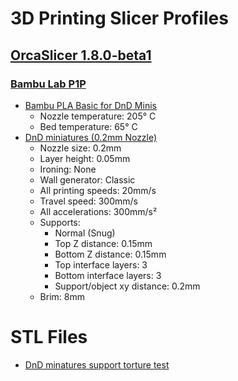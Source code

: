 # 3D Printing Slicer Profiles

## [OrcaSlicer 1.8.0-beta1](https://github.com/SoftFever/OrcaSlicer)
### [Bambu Lab P1P](https://us.store.bambulab.com/products/p1p)
- [Bambu PLA Basic for DnD Minis](orcaslicer/bambulab/p1p/orcasclicer_bambulab_pla-basic_for-dnd-minis.json)
  - Nozzle temperature: 205&deg; C 
  - Bed temperature: 65&deg; C
- [DnD miniatures (0.2mm Nozzle)](orcaslicer/bambulab/p1p/orcasclicer_bambulab_p1p_dnd-minis_0.2mm.json)
  - Nozzle size: 0.2mm
  - Layer height: 0.05mm
  - Ironing: None
  - Wall generator: Classic
  - All printing speeds: 20mm/s
  - Travel speed: 300mm/s
  - All accelerations: 300mm/s&sup2;
  - Supports:
    - Normal (Snug)
    - Top Z distance: 0.15mm
    - Bottom Z distance: 0.15mm
    - Top interface layers: 3
    - Bottom interface layers: 3
    - Support/object xy distance: 0.2mm
  - Brim: 8mm

# STL Files
- [DnD minatures support torture test](stl/support-torture-test-for-dnd-minis.stl)